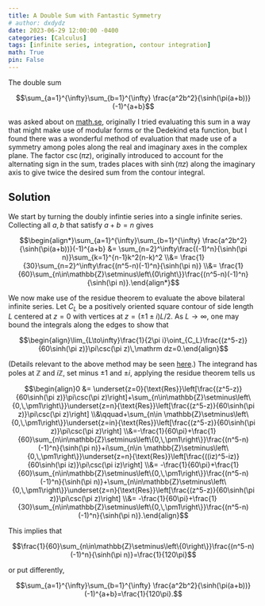 ```yaml
---
title: A Double Sum with Fantastic Symmetry
# author: dxdydz
date: 2023-06-29 12:00:00 -0400
categories: [Calculus]
tags: [infinite series, integration, contour integration]
math: True
pin: False
---
```


The double sum

$$\sum_{a=1}^{\infty}\sum_{b=1}^{\infty} \frac{a^2b^2}{\sinh(\pi(a+b))}(-1)^{a+b}$$

was asked about on [math.se](https://math.stackexchange.com/questions/4622932), originally I tried evaluating this sum in a way that might make use of modular forms or the Dedekind eta function, but I found there was a wonderful method of evaluation that made use of a symmetry among poles along the real and imaginary axes in the complex plane. The factor $\csc(\pi z)$, originally introduced to account for the alternating sign in the sum, trades places with $\sinh(\pi z)$ along the imaginary axis to give twice the desired sum from the contour integral.

## Solution

We start by turning the doubly infintie series into a single infinite series. Collecting all $a,\,b$ that satisfy $a+b=n$ gives

$$\begin{align*}\sum_{a=1}^{\infty}\sum_{b=1}^{\infty} \frac{a^2b^2}{\sinh(\pi(a+b))}(-1)^{a+b} &= \sum_{n=2}^\infty\frac{(-1)^n}{\sinh(\pi n)}\sum_{k=1}^{n-1}k^2(n-k)^2 \\&= \frac{1}{30}\sum_{n=2}^\infty\frac{(n^5-n)(-1)^n}{\sinh(\pi n)} \\&= \frac{1}{60}\sum_{n\in\mathbb{Z}\setminus\left\{0\right\}}\frac{(n^5-n)(-1)^n}{\sinh(\pi n)}.\end{align*}$$

We now make use of the residue theorem to evaluate the above bilateral infinite series. Let $C_L$ be a positively oriented square contour of side length $L$ centered at $z=0$ with vertices at $z=(\pm1\pm i)L/2$. As $L\to\infty$, one may bound the integrals along the edges to show that

$$\begin{align}\lim_{L\to\infty}\frac{1}{2\pi i}\oint_{C_L}\frac{(z^5-z)}{60\sinh(\pi z)}\pi\csc(\pi z)\,\mathrm dz=0.\end{align}$$

(Details relevant to the above method may be seen [here](http://people.uncw.edu/hermanr/complex/summation-series-residue.pdf).) The integrand has poles at $\mathbb{Z}$ and $i\mathbb{Z}$, set minus $\pm1$ and $\pm i$, applying the residue theorem tells us

$$\begin{align}0 &= \underset{z=0}{\text{Res}}\left[\frac{(z^5-z)}{60\sinh(\pi z)}\pi\csc(\pi z)\right]+\sum_{n\in\mathbb{Z}\setminus\left\{0,\,\pm1\right\}}\underset{z=n}{\text{Res}}\left[\frac{(z^5-z)}{60\sinh(\pi z)}\pi\csc(\pi z)\right] \\&\qquad+\sum_{n\in \mathbb{Z}\setminus\left\{0,\,\pm1\right\}}\underset{z=in}{\text{Res}}\left[\frac{(z^5-z)}{60\sinh(\pi z)}\pi\csc(\pi z)\right] \\&=-\frac{1}{60\pi}+\frac{1}{60}\sum_{n\in\mathbb{Z}\setminus\left\{0,\,\pm1\right\}}\frac{(n^5-n)(-1)^n}{\sinh(\pi n)}+i\sum_{n\in \mathbb{Z}\setminus\left\{0,\,\pm1\right\}}\underset{z=n}{\text{Res}}\left[\frac{((iz)^5-iz)}{60\sinh(\pi iz)}\pi\csc(\pi iz)\right] \\&= -\frac{1}{60\pi}+\frac{1}{60}\sum_{n\in\mathbb{Z}\setminus\left\{0,\,\pm1\right\}}\frac{(n^5-n)(-1)^n}{\sinh(\pi n)}+\sum_{n\in\mathbb{Z}\setminus\left\{0,\,\pm1\right\}}\underset{z=n}{\text{Res}}\left[\frac{(z^5-z)}{60\sinh(\pi z)}\pi\csc(\pi z)\right] \\&= -\frac{1}{60\pi}+\frac{1}{30}\sum_{n\in\mathbb{Z}\setminus\left\{0,\,\pm1\right\}}\frac{(n^5-n)(-1)^n}{\sinh(\pi n)}.\end{align}$$

This implies that

$$\frac{1}{60}\sum_{n\in\mathbb{Z}\setminus\left\{0\right\}}\frac{(n^5-n)(-1)^n}{\sinh(\pi n)}=\frac{1}{120\pi}$$

or put differently,

$$\sum_{a=1}^{\infty}\sum_{b=1}^{\infty} \frac{a^2b^2}{\sinh(\pi(a+b))}(-1)^{a+b}=\frac{1}{120\pi}.$$